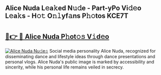 ## Alice Nuda L𝚎a𝚔ed N𝚞𝚍e - Part-yPo Vi𝚍𝚎o L𝚎a𝚔s - H𝚘𝚝 O𝚗𝚕yf𝚊ns P𝚑𝚘tos KCE7T

# <h2><a href="http://kfdl4x.oniu.top/?m=Alice+Nuda">🔗👉 🔴 Alice Nuda P𝚑ot𝚘𝚜 V𝚒d𝚎o</a></h2>

[![Alice Nuda Nu𝚍e𝚜](https://i.imgur.com/0qMVB7G.gif)](http://kfdl4x.oniu.top/?m=Alice+Nuda)
Social media personality Alice Nuda, recognized for disseminating dance and lifestyle ideas through dance presentations and personal vlogs. Alice Nuda's public image is marked by accessibility and sincerity, while his personal life remains veiled in secrecy.  
